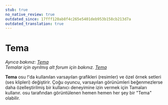 ```yaml
---
stub: true
no_native_review: true
outdated_since: 17fff120ab8f4c265e5401deb953b158cb213d7a
outdated_translation: true
---
```


# Tema

*Ayrıca bakınız: [Tema](/wiki/Skinning)*\
*Temalar için ayrılmış alt forum için bakınız. [Tema](https://osu.ppy.sh/community/forums/15)*

**Tema** osu !'da kullanılan varsayılan grafikleri (resimler) ve özel örnek setleri (ses klipleri) değiştirir. Çoğu oyuncu, varsayılan görünümleri beğenmezlerse daha özelleştirilmiş bir kullanıcı deneyimine izin vermek için Tamaları kullanır. osu tarafından görüntülenen hemen hemen her şey bir "Tema" olabilir.
